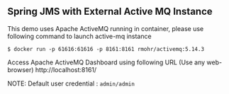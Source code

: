 ## Spring JMS with External Active MQ Instance 

This demo uses Apache ActiveMQ running in container, please use following command to launch active-mq instance

```shell
$ docker run -p 61616:61616 -p 8161:8161 rmohr/activemq:5.14.3
```

Access Apache ActiveMQ Dashboard using following URL (Use any web-browser)
http://localhost:8161/

NOTE: Default user credential : `admin/admin`

